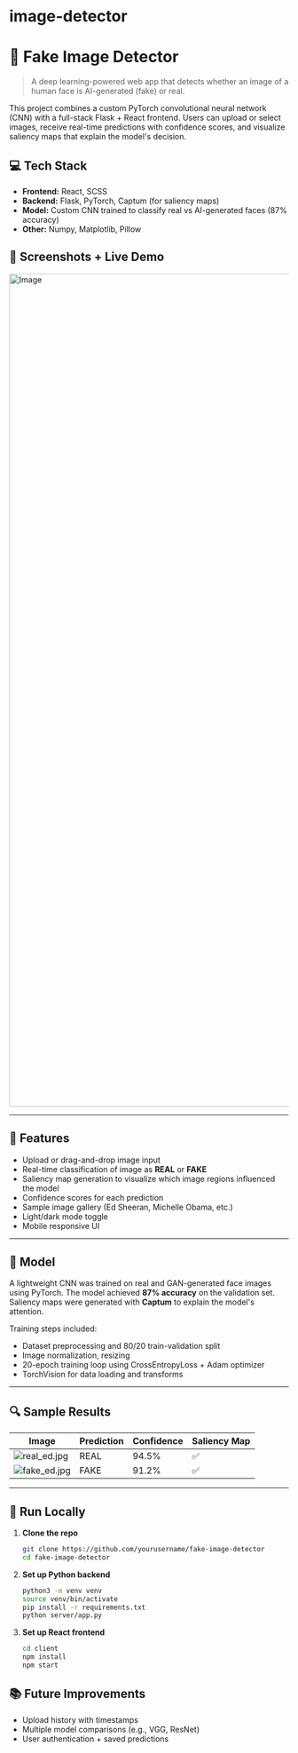 # image-detector

# 🧠 Fake Image Detector

> A deep learning-powered web app that detects whether an image of a human face is AI-generated (fake) or real.

This project combines a custom PyTorch convolutional neural network (CNN) with a full-stack Flask + React frontend. Users can upload or select images, receive real-time predictions with confidence scores, and visualize saliency maps that explain the model's decision.

## 💻 Tech Stack

- **Frontend:** React, SCSS
- **Backend:** Flask, PyTorch, Captum (for saliency maps)
- **Model:** Custom CNN trained to classify real vs AI-generated faces (87% accuracy)
- **Other:** Numpy, Matplotlib, Pillow

## 📸 Screenshots + Live Demo

<img width="1501" alt="Image" src="https://github.com/user-attachments/assets/bb777c2d-05ca-4ba0-af15-1013fe77d1e6" />

---

## 🎯 Features

- Upload or drag-and-drop image input  
- Real-time classification of image as **REAL** or **FAKE**  
- Saliency map generation to visualize which image regions influenced the model  
- Confidence scores for each prediction  
- Sample image gallery (Ed Sheeran, Michelle Obama, etc.)  
- Light/dark mode toggle  
- Mobile responsive UI  

---

## 🧠 Model

A lightweight CNN was trained on real and GAN-generated face images using PyTorch. The model achieved **87% accuracy** on the validation set. Saliency maps were generated with **Captum** to explain the model's attention.

Training steps included:

- Dataset preprocessing and 80/20 train-validation split  
- Image normalization, resizing  
- 20-epoch training loop using CrossEntropyLoss + Adam optimizer  
- TorchVision for data loading and transforms  

---

## 🔍 Sample Results

| Image | Prediction | Confidence | Saliency Map |
|-------|------------|------------|---------------|
| ![real_ed.jpg](client/public/samples/real_ed.png) | REAL | 94.5% | ✅ |
| ![fake_ed.jpg](client/public/samples/fake_ed.png) | FAKE | 91.2% | ✅ |

---

## 🚀 Run Locally

1. **Clone the repo**
   ```bash
   git clone https://github.com/yourusername/fake-image-detector
   cd fake-image-detector
   ```

2. **Set up Python backend**
   ```bash
   python3 -m venv venv
   source venv/bin/activate
   pip install -r requirements.txt
   python server/app.py
   ```

3. **Set up React frontend**
   ```bash
   cd client
   npm install
   npm start
   ```

## 📚 Future Improvements

- Upload history with timestamps  
- Multiple model comparisons (e.g., VGG, ResNet)  
- User authentication + saved predictions  


